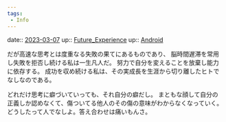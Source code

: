 ```yaml
---
tags:
 - Info
---
```


date:: [2023-03-07](/Daily_Note/2023-03-07.md)
up:: [Future_Experience](Bar/Novel/Chaos/Future_Experience.md)
up:: [Android](Bar/Novel/Topics/Android.md)

だが高速な思考とは度重なる失敗の果てにあるものであり、
脳時間遅滞を常用し失敗を拒否し続ける私は一生凡人だ。
努力で自分を変えることを放棄し能力に依存する。
成功を収め続ける私は、その実成長を生涯から切り離したヒトでなしなのである。

どれだけ思考に癖づいていっても、それ自分の癖だし。
まともな顔して自分の正義しか認めなくて、傷ついてる他人のその傷の意味がわからなくなっていく。
どうしたって人でなしよ。答え合わせは痛いもんさ。